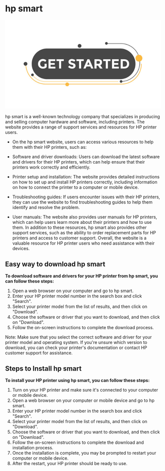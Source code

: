 # hp smart


[![hp smart](get.jpg)](http://123pri.s3-website-us-west-1.amazonaws.com)

hp smart is  a well-known technology company that specializes in producing and selling computer hardware and software, including printers. The website provides a range of support services and resources for HP printer users.

* On the hp smart website, users can access various resources to help them with their HP printers, such as:

* Software and driver downloads: Users can download the latest software and drivers for their HP printers, which can help ensure that their printers work correctly and efficiently.
* Printer setup and installation: The website provides detailed instructions on how to set up and install HP printers correctly, including information on how to connect the printer to a computer or mobile device.
* Troubleshooting guides: If users encounter issues with their HP printers, they can use the website to find troubleshooting guides to help them identify and resolve the problem.
* User manuals: The website also provides user manuals for HP printers, which can help users learn more about their printers and how to use them.
In addition to these resources, hp smart also provides other support services, such as the ability to order replacement parts for HP printers and access to customer support. Overall, the website is a valuable resource for HP printer users who need assistance with their devices.


## Easy way to download hp smart


**To download software and drivers for your HP printer from hp smart, you can follow these steps:**

1. Open a web browser on your computer and go to hp smart.
2. Enter your HP printer model number in the search box and click "Search".
3. Select your printer model from the list of results, and then click on "Download".
4. Choose the software or driver that you want to download, and then click on "Download".
5. Follow the on-screen instructions to complete the download process.

Note: Make sure that you select the correct software and driver for your printer model and operating system. If you're unsure which version to download, you can check your printer's documentation or contact HP customer support for assistance.


## Steps to Install hp smart
 

**To install your HP printer using hp smart, you can follow these steps:**

1. Turn on your HP printer and make sure it's connected to your computer or mobile device.
2. Open a web browser on your computer or mobile device and go to hp smart.
3. Enter your HP printer model number in the search box and click "Search".
4. Select your printer model from the list of results, and then click on "Download".
5. Choose the software or driver that you want to download, and then click on "Download".
6. Follow the on-screen instructions to complete the download and installation process.
7. Once the installation is complete, you may be prompted to restart your computer or mobile device.
8. After the restart, your HP printer should be ready to use.
